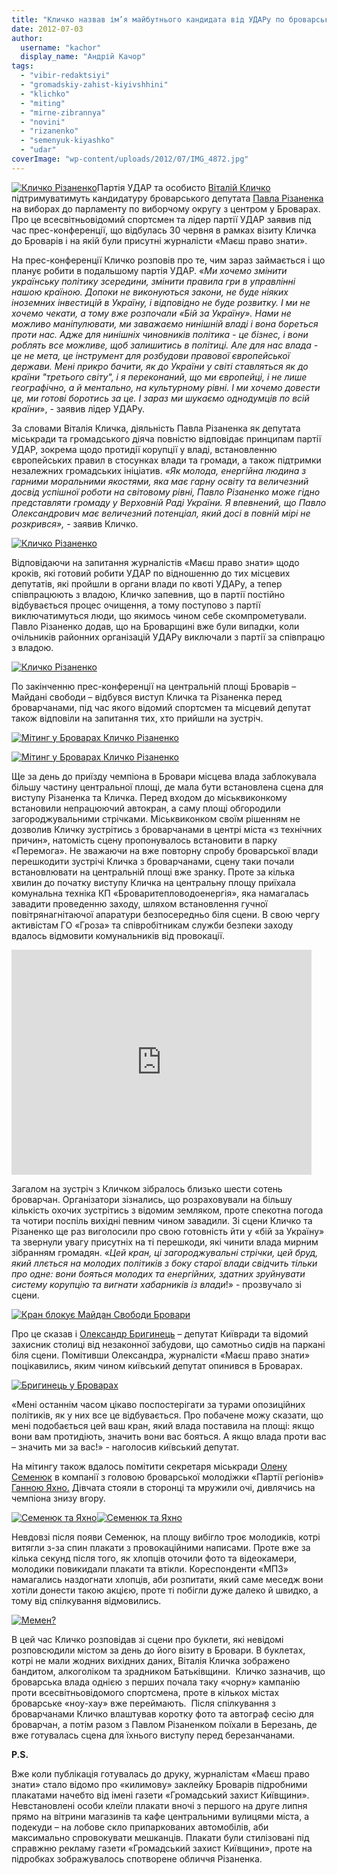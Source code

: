 ```yaml
---
title: "Кличко назвав ім’я майбутнього кандидата від УДАРу по броварському виборчому округу"
date: 2012-07-03
author: 
  username: "kachor"
  display_name: "Андрій Качор"
tags: 
  - "vibir-redaktsiyi"
  - "gromadskiy-zahist-kiyivshhini"
  - "klichko"
  - "miting"
  - "mirne-zibrannya"
  - "novini"
  - "rizanenko"
  - "semenyuk-kiyashko"
  - "udar"
coverImage: "wp-content/uploads/2012/07/IMG_4872.jpg"
---
```


[![](https://mpz.brovary.org/wp-content/uploads/2012/07/IMG_4872.jpg "Кличко Різаненко")](https://mpz.brovary.org/wp-content/uploads/2012/07/IMG_4872.jpg)Партія УДАР та особисто [Віталій Кличко](https://www.facebook.com/Vitaliy.Klychko) підтримуватимуть кандидатуру броварського депутата [Павла Різаненка](http://rizanenko.org/) на виборах до парламенту по виборчому округу з центром у Броварах. Про це всесвітньовідомий спортсмен та лідер партії УДАР заявив під час прес-конференції, що відбулась 30 червня в рамках візиту Кличка до Броварів і на якій були присутні журналісти «Маєш право знати».

На прес-конференції Кличко розповів про те, чим зараз займається і що планує робити в подальшому партія УДАР. «_Ми хочемо змінити українську політику зсередини, змінити правила гри в управлінні нашою країною. Допоки не виконуються закони, не буде ніяких іноземних інвестицій в Україну, і відповідно не буде розвитку. І ми не хочемо чекати, а тому вже розпочали «Бій за Україну». Нами не можливо маніпулювати, ми заважаємо нинішній владі і вона бореться проти нас. Адже для нинішніх чиновників політика - це бізнес, і вони роблять все можливе, щоб залишитись в політиці. Але для нас влада - це не мета, це інструмент для розбудови правової європейської держави. Мені прикро бачити, як до України у світі ставляться як до країни "третього світу", і я переконаний, що ми європейці, і не лише географічно, а й ментально, на культурному рівні. І ми хочемо довести це, ми готові боротись за це. І зараз ми шукаємо однодумців по всій країни_», - заявив лідер УДАРу.

За словами Віталія Кличка, діяльність Павла Різаненка як депутата міськради та громадського діяча повністю відповідає принципам партії УДАР, зокрема щодо протидії корупції у владі, встановленню європейських правил в стосунках влади та громади, а також підтримки незалежних громадських ініціатив. _«Як молода, енергійна людина з гарними моральними якостями, яка має гарну освіту та величезний досвід успішної роботи на світовому рівні, Павло Різаненко може гідно представляти громаду у Верховній Раді України. Я впевнений, що Павло Олександрович має величезний потенціал, який досі в повній мірі не розкрився»,_ - заявив Кличко.

[![](https://mpz.brovary.org/wp-content/uploads/2012/07/IMG_5044.jpg "Кличко Різаненко")](https://mpz.brovary.org/wp-content/uploads/2012/07/IMG_5044.jpg)

Відповідаючи на запитання журналістів «Маєш право знати» щодо кроків, які готовий робити УДАР по відношенню до тих місцевих депутатів, які пройшли в органи влади по квоті УДАРу, а тепер співпрацюють з владою, Кличко запевнив, що в партії постійно відбувається процес очищення, а тому поступово з партії виключатимуться люди, що якимось чином себе скомпрометували. Павло Різаненко додав, що на Броварщині вже були випадки, коли очільників районних організацій УДАРу виключали з партії за співпрацю з владою.

[![](https://mpz.brovary.org/wp-content/uploads/2012/07/IMG_5023.jpg "Кличко Різаненко")](https://mpz.brovary.org/wp-content/uploads/2012/07/IMG_5023.jpg)

По закінченню прес-конференції на центральній площі Броварів – Майдані свободи – відбувся виступ Кличка та Різаненка перед броварчанами, під час якого відомий спортсмен та місцевий депутат також відповіли на запитання тих, хто прийшли на зустріч.

[![](https://mpz.brovary.org/wp-content/uploads/2012/07/IMG_5125.jpg "Мітинг у Броварах Кличко Різаненко")](https://mpz.brovary.org/wp-content/uploads/2012/07/IMG_5125.jpg)

[![](https://mpz.brovary.org/wp-content/uploads/2012/07/IMG_5126.jpg "Мітинг у Броварах Кличко Різаненко")](https://mpz.brovary.org/wp-content/uploads/2012/07/IMG_5126.jpg)

Ще за день до приїзду чемпіона в Бровари місцева влада заблокувала більшу частину центральної площі, де мала бути встановлена сцена для виступу Різаненка та Кличка. Перед входом до міськвиконкому встановили непрацюючий автокран, а саму площі обгородили загороджувальними стрічками. Міськвиконком своїм рішенням не дозволив Кличку зустрітись з броварчанами в центрі міста «з технічних причин», натомість сцену пропонувалось встановити в парку «Перемога». Не зважаючи на вже повторну спробу броварської влади перешкодити зустрічі Кличка з броварчанами, сцену таки почали встановлювати на центральній площі вже зранку. Проте за кілька хвилин до початку виступу Кличка на центральну площу приїхала комунальна техніка КП «Броваритепловодоенергія», яка намагалась завадити проведенню заходу, шляхом встановлення гучної повітрянагнітаючої апаратури безпосередньо біля сцени. В свою чергу активістам ГО «Гроза» та співробітникам служби безпеки заходу вдалось відмовити комунальників від провокації.

<iframe src="https://www.youtube.com/embed/WNkM_H7R06Y" frameborder="0" width="480" height="360"></iframe>

Загалом на зустріч з Кличком зібралось близько шести сотень броварчан. Організатори зізнались, що розраховували на більшу кількість охочих зустрітись з відомим земляком, проте спекотна погода та чотири поспіль вихідні певним чином завадили. Зі сцени Кличко та Різаненко ще раз виголосили про свою готовність йти у «бій за Україну» та звернули увагу присутніх на ті перешкоди, які чинити влада мирним зібранням громадян. «_Цей кран, ці загороджувальні стрічки, цей бруд, який ллється на молодих політиків з боку старої влади свідчить тільки про одне: вони бояться молодих та енергійних, здатних зруйнувати систему корупцію та вигнати хабарників із влади_!» - прозвучало зі сцени.

[![](https://mpz.brovary.org/wp-content/uploads/2012/07/IMG_5130.jpg "Кран блокує Майдан Свободи Бровари")](https://mpz.brovary.org/wp-content/uploads/2012/07/IMG_5130.jpg)

Про це сказав і [Олександр Бригинець](https://www.facebook.com/bryhynets) – депутат Київради та відомий захисник столиці від незаконної забудови, що самотньо сидів на паркані біля сцени. Помітивши Олександра, журналісти «Маєш право знати» поцікавились, яким чином київський депутат опинився в Броварах.

[![](https://mpz.brovary.org/wp-content/uploads/2012/07/IMG_5137.jpg "Бригинець у Броварах")](https://mpz.brovary.org/wp-content/uploads/2012/07/IMG_5137.jpg)

«Мені останнім часом цікаво поспостерігати за турами опозиційних політиків, як у них все це відбувається. Про побачене можу сказати, що мені подобається цей ваш кран, який влада поставила на площі: якщо вони вам протидіють, значить вони вас бояться. А якщо влада проти вас – значить ми за вас!» - наголосив київський депутат.

На мітингу також вдалось помітити секретаря міськради [Олену Семенюк](https://vk.com/id35800365) в компанії з головою броварської молодіжки «Партії регіонів» [Ганною Яхно.](https://vk.com/id12902907) Дівчата стояли в сторонці та мружили очі, дивлячись на чемпіона знизу вгору.

[![](https://mpz.brovary.org/wp-content/uploads/2012/07/IMG_5145.jpg "Семенюк та Яхно")](https://mpz.brovary.org/wp-content/uploads/2012/07/IMG_5145.jpg)[![](https://mpz.brovary.org/wp-content/uploads/2012/07/IMG_5151.jpg "Семенюк та Яхно")](https://mpz.brovary.org/wp-content/uploads/2012/07/IMG_5151.jpg)

Невдовзі після появи Семенюк, на площу вибігло троє молодиків, котрі витягли з-за спин плакати з провокаційними написами. Проте вже за кілька секунд після того, як хлопців оточили фото та відеокамери, молодики повикидали плакати та втікли. Кореспонденти «МПЗ» намагались наздогнати хлопців, аби розпитати, який саме меседж вони хотіли донести такою акцією, проте ті побігли дуже далеко й швидко, а тому від спілкування відмовились.

[![](https://mpz.brovary.org/wp-content/uploads/2012/07/IMG_5225.jpg "Мемен?")](https://mpz.brovary.org/wp-content/uploads/2012/07/IMG_5225.jpg)

В цей час Кличко розповідав зі сцени про буклети, які невідомі розповсюдили містом за день до його візиту в Бровари. В буклетах, котрі не мали жодних вихідних даних, Віталія Кличка зображено бандитом, алкоголіком та зрадником Батьківщини.  Кличко зазначив, що броварська влада однією з перших почала таку «чорну» кампанію проти всесвітньовідомого спортсмена, проте в кількох містах броварське «ноу-хау» вже переймають.  Після спілкування з броварчанами Кличко влаштував коротку фото та автограф сесію для броварчан, а потім разом з Павлом Різаненком поїхали в Березань, де вже готувалась сцена для їхнього виступу перед березанчанами.

**P.S.**

Вже коли публікація готувалась до друку, журналістам «Маєш право знати» стало відомо про «килимову» заклейку Броварів підробними плакатами начебто від імені газети «Громадський захист Київщини». Невстановлені особи клеїли плакати вночі з першого на друге липня прямо на вітрини магазинів та кафе центральними вулицями міста, а подекуди – на лобове скло припаркованих автомобілів, аби максимально спровокувати мешканців. Плакати були стилізовані під справжню рекламу газети «Громадський захист Київщини», проте на підробках зображувалось спотворене обличчя Різаненка.
